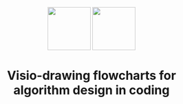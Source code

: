 <div align='center'>

  <img width="100px" src="images/visio.png">
  <img width="100px" src="images/vsd.png">

  # Visio-drawing flowcharts for algorithm design in coding
  
</div>
